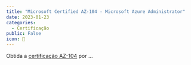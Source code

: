 ```yaml
---
title: "Microsoft Certified AZ-104 - Microsoft Azure Administrator"
date: 2023-01-23
categories:
  - Certificação
public: False
icon: 📃
---
```


Obtida a [certificação AZ-104]() por ...